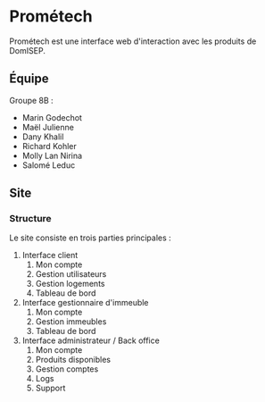 # Prométech

Prométech est une interface web d'interaction avec les produits de DomISEP.

## Équipe

Groupe 8B :

* Marin Godechot
* Maël Julienne
* Dany Khalil
* Richard Kohler
* Molly Lan Nirina
* Salomé Leduc

## Site

### Structure

Le site consiste en trois parties principales :
1. Interface client
    1. Mon compte
    1. Gestion utilisateurs
    1. Gestion logements
    1. Tableau de bord
1. Interface gestionnaire d'immeuble
    1. Mon compte
    1. Gestion immeubles
    1. Tableau de bord
1. Interface administrateur / Back office
    1. Mon compte
    1. Produits disponibles
    1. Gestion comptes
    1. Logs
    1. Support